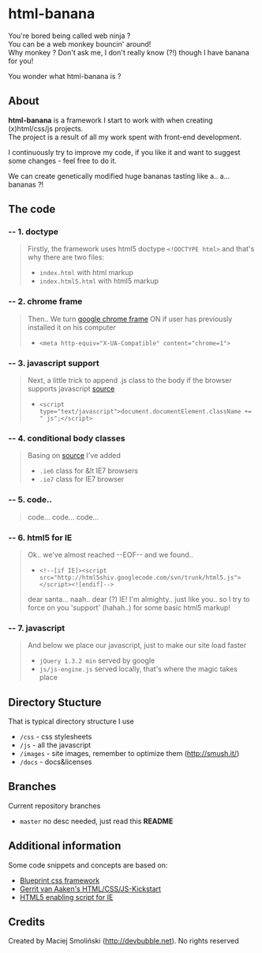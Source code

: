 # html-banana

You're bored being called web ninja ?  
You can be a web monkey bouncin' around!  
Why monkey ? Don't ask me, I don't really know (?!) though I have banana for you!  

You wonder what html-banana is ?


## About

**html-banana** is a framework I start to work with when creating (x)html/css/js projects.  
The project is a result of all my work spent with front-end development.  

I continuously try to improve my code, if you like it and want to suggest some changes - feel free to do it.  

We can create genetically modified huge bananas tasting like a.. a... bananas ?!


## The code


### -- 1. doctype


> Firstly, the framework uses html5 doctype `<!DOCTYPE html>` and that's why there are two files:
> 
> * `index.html` with html markup
> * `index.html5.html` with html5 markup


### -- 2. chrome frame

> Then.. We turn [google chrome frame](http://code.google.com/intl/pl-PL/chrome/chromeframe/) ON if user has previously installed it on his computer
> 
> * `<meta http-equiv="X-UA-Compatible" content="chrome=1">`


### -- 3. javascript support

> Next, a little trick to append .js class to the body if the browser supports javascript [source](http://www.webkrauts.de/2008/12/14/sehr-sehr-schnelle-seiten-website-performance-best-practice-teil-2/)
> 
> * `<script type="text/javascript">document.documentElement.className += " js";</script>`


### -- 4. conditional body classes

> Basing on [source](http://codecandies.de/2008/12/12/conditional-comments-wenige-requests/) I've added
> 
> * `.ie6` class for &lt IE7 browsers
> * `.ie7` class for IE7 browser


### -- 5. code..


> code...
> code...
> code...


### -- 6. html5 for IE


> Ok.. we've almost reached --EOF-- and we found..
> 
> * `<!--[if IE]><script src="http://html5shiv.googlecode.com/svn/trunk/html5.js"></script><![endif]-->`
> 
> dear santa... naah.. dear (?) IE! I'm almighty.. just like you.. so I try to force on you 'support' (hahah..) for some basic html5 markup!


### -- 7. javascript


> And below we place our javascript, just to make our site load faster
> 
> * `jQuery 1.3.2 min` served by google
> * `js/js-engine.js` served locally, that's where the magic takes place


## Directory Stucture

That is typical directory structure I use

* `/css` - css stylesheets
* `/js` - all the javascript
* `/images` - site images, remember to optimize them (http://smush.it/)
* `/docs` - docs&licenses


## Branches

Current repository branches

* `master` no desc needed, just read this **README**


## Additional information

Some code snippets and concepts are based on:

* [Blueprint css framework](http://blueprintcss.org) 
* [Gerrit van Aaken's HTML/CSS/JS-Kickstart](http://praegnanz.de/weblog/htmlcssjs-kickstart)
* [HTML5 enabling script for IE](http://remysharp.com/2009/01/07/html5-enabling-script/)


## Credits

Created by Maciej Smoliński (http://devbubble.net). No rights reserved